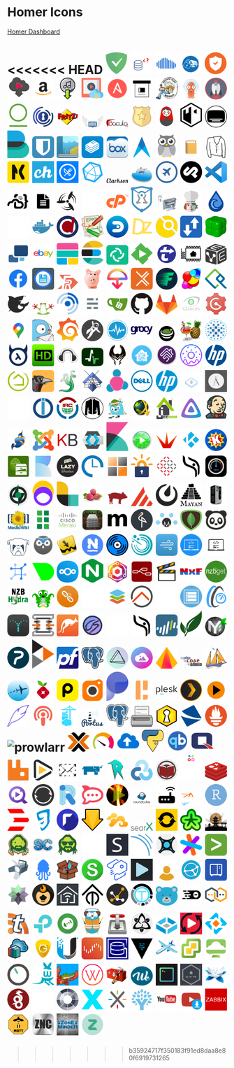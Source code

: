 # Homer Icons

[Homer Dashboard](https://github.com/bastienwirtz/homer)

<<<<<<< HEAD
<img src="adguardhome.png" alt="adguardhome" width="50"> <img src="adminer.png" alt="adminer" width="50"> <img src="airsonic.png" alt="airsonic" width="50"> <img src="alarmpi.png" alt="alarmpi" width="50"> <img src="alertmanager.png" alt="alertmanager" width="50"> <img src="alltube.png" alt="alltube" width="50"> <img src="amazon.png" alt="amazon" width="50"> <img src="amd.png" alt="amd" width="50"> <img src="amvd.png" alt="amvd" width="50"> <img src="ansible.png" alt="ansible" width="50"> <img src="archivebox.png" alt="archivebox" width="50"> <img src="archiveteamwarrior.png" alt="archiveteamwarrior" width="50"> <img src="argocd.png" alt="argocd" width="50"> <img src="ariang.png" alt="ariang" width="50"> <img src="artifactory.png" alt="artifactory" width="50"> <img src="authelia.png" alt="authelia" width="50"> <img src="avmfritzbox.png" alt="avmfritzbox" width="50"> <img src="awx.png" alt="awx" width="50"> <img src="bacula.png" alt="bacula" width="50"> <img src="badge.png" alt="badge" width="50"> <img src="baikal.png" alt="baikal" width="50"> <img src="bastillion.png" alt="bastillion" width="50"> <img src="bazarr.png" alt="bazarr" width="50"> <img src="beats.png" alt="beats" width="50"> <img src="bitwarden.png" alt="bitwarden" width="50"> <img src="booksonic.png" alt="booksonic" width="50"> <img src="bookstack.png" alt="bookstack" width="50"> <img src="box.png" alt="box" width="50"> <img src="cabot.png" alt="cabot" width="50"> <img src="cadvisor.png" alt="cadvisor" width="50"> <img src="calibreweb.png" alt="calibreweb" width="50"> <img src="cardigann.png" alt="cardigann" width="50"> <img src="checkmk.png" alt="checkmk" width="50"> <img src="chevereto.png" alt="chevereto" width="50"> <img src="chowdown.png" alt="chowdown" width="50"> <img src="chronograf.png" alt="chronograf" width="50"> <img src="clarkson.png" alt="clarkson" width="50"> <img src="cloudcmd.png" alt="cloudcmd" width="50"> <img src="cockpit.png" alt="cockpit" width="50"> <img src="cockpitcms.png" alt="cockpitcms" width="50"> <img src="code.png" alt="code" width="50"> <img src="codeserver.png" alt="codeserver" width="50"> <img src="codimd.png" alt="codimd" width="50"> <img src="concourse.png" alt="concourse" width="50"> <img src="couchpotato.png" alt="couchpotato" width="50"> <img src="cpanel.png" alt="cpanel" width="50"> <img src="cryptpad.png" alt="cryptpad" width="50"> <img src="cups.png" alt="cups" width="50"> <img src="cyberchef.png" alt="cyberchef" width="50"> <img src="deluge.png" alt="deluge" width="50"> <img src="directus.png" alt="directus" width="50"> <img src="docker.png" alt="docker" width="50"> <img src="docspell.png" alt="docspell" width="50"> <img src="dokuwiki.png" alt="dokuwiki" width="50"> <img src="domoticz.png" alt="domoticz" width="50"> <img src="dozzle.png" alt="dozzle" width="50"> <img src="drone.png" alt="drone" width="50"> <img src="droppy.png" alt="droppy" width="50"> <img src="duplicacy.png" alt="duplicacy" width="50"> <img src="duplicati.png" alt="duplicati" width="50"> <img src="ebay.png" alt="ebay" width="50"> <img src="elastic.png" alt="elastic" width="50"> <img src="elasticsearch.png" alt="elasticsearch" width="50"> <img src="element.png" alt="element" width="50"> <img src="emby.png" alt="emby" width="50"> <img src="embystat.png" alt="embystat" width="50"> <img src="esphome.png" alt="esphome" width="50"> <img src="evebox.png" alt="evebox" width="50"> <img src="facebook.png" alt="facebook" width="50"> <img src="filebrowser.png" alt="filebrowser" width="50"> <img src="filerun.png" alt="filerun" width="50"> <img src="firefly.png" alt="firefly" width="50"> <img src="firefoxsend.png" alt="firefoxsend" width="50"> <img src="flexget.png" alt="flexget" width="50"> <img src="flood.png" alt="flood" width="50"> <img src="foldingathome.png" alt="foldingathome" width="50"> <img src="freeipa.png" alt="freeipa" width="50"> <img src="freenas.png" alt="freenas" width="50"> <img src="freepbx.png" alt="freepbx" width="50"> <img src="freshrss.png" alt="freshrss" width="50"> <img src="ghost.png" alt="ghost" width="50"> <img src="gitea.png" alt="gitea" width="50"> <img src="github.png" alt="github" width="50"> <img src="gitlab.png" alt="gitlab" width="50"> <img src="glances.png" alt="glances" width="50"> <img src="gogs.png" alt="gogs" width="50"> <img src="googlemaps.png" alt="googlemaps" width="50"> <img src="gotify.png" alt="gotify" width="50"> <img src="grafana.png" alt="grafana" width="50"> <img src="grav.png" alt="grav" width="50"> <img src="graylog.png" alt="graylog" width="50"> <img src="grocy.png" alt="grocy" width="50"> <img src="guacamole.png" alt="guacamole" width="50"> <img src="handbrake.png" alt="handbrake" width="50"> <img src="haproxy.png" alt="haproxy" width="50"> <img src="hasura.png" alt="hasura" width="50"> <img src="hdhomerun.png" alt="hdhomerun" width="50"> <img src="headphones.png" alt="headphones" width="50"> <img src="healthchecks.png" alt="healthchecks" width="50"> <img src="heimdall.png" alt="heimdall" width="50"> <img src="homeassistant.png" alt="homeassistant" width="50"> <img src="homebridge.png" alt="homebridge" width="50"> <img src="homer.png" alt="homer" width="50"> <img src="hp.png" alt="hp" width="50"> <img src="hubitat.png" alt="hubitat" width="50"> <img src="huginn.png" alt="huginn" width="50"> <img src="hydra.png" alt="hydra" width="50"> <img src="icecast.png" alt="icecast" width="50"> <img src="icinga.png" alt="icinga" width="50"> <img src="idrac.png" alt="idrac" width="50"> <img src="ilo.png" alt="ilo" width="50"> <img src="infoblox.png" alt="infoblox" width="50"> <img src="invidious.png" alt="invidious" width="50"> <img src="invoiceninja.png" alt="invoiceninja" width="50"> <img src="iobroker.png" alt="iobroker" width="50"> <img src="irc.png" alt="irc" width="50"> <img src="jackett.png" alt="jackett" width="50"> <img src="jaeger.png" alt="jaeger" width="50"> <img src="jdownloader.png" alt="jdownloader" width="50"> <img src="jeedom.png" alt="jeedom" width="50"> <img src="jellyfin.png" alt="jellyfin" width="50"> <img src="jenkins.png" alt="jenkins" width="50"> <img src="jitsimeet.png" alt="jitsimeet" width="50"> <img src="joomla.png" alt="joomla" width="50"> <img src="kanboard.png" alt="kanboard" width="50"> <img src="keycloak.png" alt="keycloak" width="50"> <img src="kibana.png" alt="kibana" width="50"> <img src="kimai.png" alt="kimai" width="50"> <img src="kitana.png" alt="kitana" width="50"> <img src="kodi.png" alt="kodi" width="50"> <img src="komga.png" alt="komga" width="50"> <img src="krusader.png" alt="krusader" width="50"> <img src="kutt.png" alt="kutt" width="50"> <img src="lazylibrarian.png" alt="lazylibrarian" width="50"> <img src="leantime.png" alt="leantime" width="50"> <img src="lemonldapng.png" alt="lemonldapng" width="50"> <img src="letencrypt.png" alt="letencrypt" width="50"> <img src="librenms.png" alt="librenms" width="50"> <img src="librephotos.png" alt="librephotos" width="50"> <img src="librespeed.png" alt="librespeed" width="50"> <img src="lidarr.png" alt="lidarr" width="50"> <img src="listmonk.png" alt="listmonk" width="50"> <img src="logstash.png" alt="logstash" width="50"> <img src="lychee.png" alt="lychee" width="50"> <img src="mailhog.png" alt="mailhog" width="50"> <img src="mainsail.png" alt="mainsail" width="50"> <img src="mattermost.png" alt="mattermost" width="50"> <img src="mayanedms.png" alt="mayanedms" width="50"> <img src="mcmyadmin.png" alt="mcmyadmin" width="50"> <img src="mediawiki.png" alt="mediawiki" width="50"> <img src="medusa.png" alt="medusa" width="50"> <img src="meraki.png" alt="meraki" width="50"> <img src="mineos.png" alt="mineos" width="50"> <img src="miniflux.png" alt="miniflux" width="50"> <img src="minio.png" alt="minio" width="50"> <img src="molecule.png" alt="molecule" width="50"> <img src="mongodb.png" alt="mongodb" width="50"> <img src="monica.png" alt="monica" width="50"> <img src="monit.png" alt="monit" width="50"> <img src="motioneye.png" alt="motioneye" width="50"> <img src="mylar.png" alt="mylar" width="50"> <img src="nagios.png" alt="nagios" width="50"> <img src="navidrome.png" alt="navidrome" width="50"> <img src="nessus.png" alt="nessus" width="50"> <img src="netatmo.png" alt="netatmo" width="50"> <img src="netboot.png" alt="netboot" width="50"> <img src="netbootxyz.png" alt="netbootxyz" width="50"> <img src="netbox.png" alt="netbox" width="50"> <img src="netdata.png" alt="netdata" width="50"> <img src="nextcloud.png" alt="nextcloud" width="50"> <img src="nginx.png" alt="nginx" width="50"> <img src="nginxproxymanager.png" alt="nginxproxymanager" width="50"> <img src="nodered.png" alt="nodered" width="50"> <img src="nowshowing.png" alt="nowshowing" width="50"> <img src="nxfilter.png" alt="nxfilter" width="50"> <img src="nzbget.png" alt="nzbget" width="50"> <img src="nzbhydra.png" alt="nzbhydra" width="50"> <img src="octoprint.png" alt="octoprint" width="50"> <img src="ombi.png" alt="ombi" width="50"> <img src="omnidb.png" alt="omnidb" width="50"> <img src="onlyoffice.png" alt="onlyoffice" width="50"> <img src="openhab.png" alt="openhab" width="50"> <img src="openmaptiler.png" alt="openmaptiler" width="50"> <img src="openmediavault.png" alt="openmediavault" width="50"> <img src="openspeedtest.png" alt="openspeedtest" width="50"> <img src="opensprinkler.png" alt="opensprinkler" width="50"> <img src="opnsense.png" alt="opnsense" width="50"> <img src="osticket.png" alt="osticket" width="50"> <img src="overseerr.png" alt="overseerr" width="50"> <img src="owncloud.png" alt="owncloud" width="50"> <img src="ownphotos.png" alt="ownphotos" width="50"> <img src="paloaltonetworks.png" alt="paloaltonetworks" width="50"> <img src="paperless-ng.png" alt="paperless-ng" width="50"> <img src="papermerge.png" alt="papermerge" width="50"> <img src="partkeepr.png" alt="partkeepr" width="50"> <img src="peertube.png" alt="peertube" width="50"> <img src="pfsense.png" alt="pfsense" width="50"> <img src="pgadmin.png" alt="pgadmin" width="50"> <img src="photoprism.png" alt="photoprism" width="50"> <img src="photostructure.png" alt="photostructure" width="50"> <img src="photoview.png" alt="photoview" width="50"> <img src="phpldapadmin.png" alt="phpldapadmin" width="50"> <img src="phpmyadmin.png" alt="phpmyadmin" width="50"> <img src="piaware.png" alt="piaware" width="50"> <img src="pihole.png" alt="pihole" width="50"> <img src="pingdom.png" alt="pingdom" width="50"> <img src="piwigo.png" alt="piwigo" width="50"> <img src="plausible.png" alt="plausible" width="50"> <img src="pleroma.png" alt="pleroma" width="50"> <img src="plesk.png" alt="plesk" width="50"> <img src="plex.png" alt="plex" width="50"> <img src="plexrequests.png" alt="plexrequests" width="50"> <img src="plume.png" alt="plume" width="50"> <img src="podify.png" alt="podify" width="50"> <img src="portainer.png" alt="portainer" width="50"> <img src="portus.png" alt="portus" width="50"> <img src="postgres.png" alt="postgres" width="50"> <img src="printer.png" alt="printer" width="50"> <img src="privatebin.png" alt="privatebin" width="50"> <img src="projectsend.png" alt="projectsend" width="50"> <img src="prometheus.png" alt="prometheus" width="50"> <img src="prowlarr.png" alt="prowlarr" width="50"> <img src="proxmox.png" alt="proxmox" width="50"> <img src="prtg.png" alt="prtg" width="50"> <img src="psitransfer.png" alt="psitransfer" width="50"> <img src="pyload.png" alt="pyload" width="50"> <img src="qbittorrent.png" alt="qbittorrent" width="50"> <img src="qnap.png" alt="qnap" width="50"> <img src="rabbitmq.png" alt="rabbitmq" width="50"> <img src="radarr.png" alt="radarr" width="50"> <img src="rainloop.png" alt="rainloop" width="50"> <img src="rancher.png" alt="rancher" width="50"> <img src="raneto.png" alt="raneto" width="50"> <img src="rclone.png" alt="rclone" width="50"> <img src="readarr.png" alt="readarr" width="50"> <img src="recalbox.png" alt="recalbox" width="50"> <img src="redis.png" alt="redis" width="50"> <img src="requestrr.png" alt="requestrr" width="50"> <img src="resiliosync.png" alt="resiliosync" width="50"> <img src="riot.png" alt="riot" width="50"> <img src="rocketchat.png" alt="rocketchat" width="50"> <img src="rompya.png" alt="rompya" width="50"> <img src="roundcube.png" alt="roundcube" width="50"> <img src="router.png" alt="router" width="50"> <img src="rspamd.png" alt="rspamd" width="50"> <img src="rstudioserver.png" alt="rstudioserver" width="50"> <img src="rundeck.png" alt="rundeck" width="50"> <img src="runeaudio.png" alt="runeaudio" width="50"> <img src="rutorrent.png" alt="rutorrent" width="50"> <img src="sabnzbd.png" alt="sabnzbd" width="50"> <img src="seafile.png" alt="seafile" width="50"> <img src="searxmetasearchengine.png" alt="searxmetasearchengine" width="50"> <img src="serviio.png" alt="serviio" width="50"> <img src="shaarli.png" alt="shaarli" width="50"> <img src="shinobi.png" alt="shinobi" width="50"> <img src="sickbeard.png" alt="sickbeard" width="50"> <img src="sickchill.png" alt="sickchill" width="50"> <img src="sickgear.png" alt="sickgear" width="50"> <img src="slack.png" alt="slack" width="50"> <img src="snibox.png" alt="snibox" width="50"> <img src="sonarqube.png" alt="sonarqube" width="50"> <img src="sonarr.png" alt="sonarr" width="50"> <img src="sourcegraph.png" alt="sourcegraph" width="50"> <img src="splunk.png" alt="splunk" width="50"> <img src="spotweb.png" alt="spotweb" width="50"> <img src="squidex.png" alt="squidex" width="50"> <img src="stash.png" alt="stash" width="50"> <img src="statping.png" alt="statping" width="50"> <img src="strapi.png" alt="strapi" width="50"> <img src="streama.png" alt="streama" width="50"> <img src="synclounge.png" alt="synclounge" width="50"> <img src="syncthing.png" alt="syncthing" width="50"> <img src="synology.png" alt="synology" width="50"> <img src="taiga.png" alt="taiga" width="50"> <img src="tandoorrecipes.png" alt="tandoorrecipes" width="50"> <img src="tasmoadmin.png" alt="tasmoadmin" width="50"> <img src="tasmota.png" alt="tasmota" width="50"> <img src="tautulli.png" alt="tautulli" width="50"> <img src="tdarr.png" alt="tdarr" width="50"> <img src="teedy.png" alt="teedy" width="50"> <img src="theia.png" alt="theia" width="50"> <img src="thelounge.png" alt="thelounge" width="50"> <img src="tinytinyrss.png" alt="tinytinyrss" width="50"> <img src="tplink.png" alt="tplink" width="50"> <img src="traccar.png" alt="traccar" width="50"> <img src="traefik.png" alt="traefik" width="50"> <img src="transmission.png" alt="transmission" width="50"> <img src="trilium.png" alt="trilium" width="50"> <img src="truenas.png" alt="truenas" width="50"> <img src="tubesync.png" alt="tubesync" width="50"> <img src="tvheadend.png" alt="tvheadend" width="50"> <img src="ubooquity.png" alt="ubooquity" width="50"> <img src="ultimateguitar.png" alt="ultimateguitar" width="50"> <img src="unifi.png" alt="unifi" width="50"> <img src="unraid.png" alt="unraid" width="50"> <img src="urbackup.png" alt="urbackup" width="50"> <img src="vault.png" alt="vault" width="50"> <img src="virtualradarserver.png" alt="virtualradarserver" width="50"> <img src="vmware.png" alt="vmware" width="50"> <img src="vmwarehorizon.png" alt="vmwarehorizon" width="50"> <img src="volumio.png" alt="volumio" width="50"> <img src="wallabag.png" alt="wallabag" width="50"> <img src="wanikani.png" alt="wanikani" width="50"> <img src="watcher.png" alt="watcher" width="50"> <img src="webtools.png" alt="webtools" width="50"> <img src="wekan.png" alt="wekan" width="50"> <img src="wetty.png" alt="wetty" width="50"> <img src="wggenweb.png" alt="wggenweb" width="50"> <img src="wikijs.png" alt="wikijs" width="50"> <img src="wireguard.png" alt="wireguard" width="50"> <img src="wordpress.png" alt="wordpress" width="50"> <img src="xigmanas.png" alt="xigmanas" width="50"> <img src="xteve.png" alt="xteve" width="50"> <img src="xwiki.png" alt="xwiki" width="50"> <img src="ynab.png" alt="ynab" width="50"> <img src="youtube.png" alt="youtube" width="50"> <img src="youtubedl.png" alt="youtubedl" width="50"> <img src="zabbix.png" alt="zabbix" width="50"> <img src="zigbee2mqtt.png" alt="zigbee2mqtt" width="50"> <img src="znc.png" alt="znc" width="50"> <img src="zoneminder.png" alt="zoneminder" width="50"> <img src="zulip.png" alt="zulip" width="50">
=======

>>>>>>> b35924717f350183f91ed8daa8e80f6919731265
